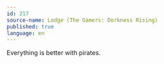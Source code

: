 ```yaml
---
id: 217
source-name: Lodge (The Gamers: Dorkness Rising)
published: true
language: en
---
```

Everything is better with pirates.
